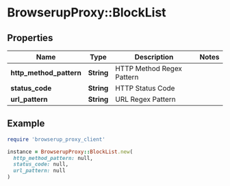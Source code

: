 # BrowserupProxy::BlockList

## Properties

| Name | Type | Description | Notes |
| ---- | ---- | ----------- | ----- |
| **http_method_pattern** | **String** | HTTP Method Regex Pattern |  |
| **status_code** | **String** | HTTP Status Code |  |
| **url_pattern** | **String** | URL Regex Pattern |  |

## Example

```ruby
require 'browserup_proxy_client'

instance = BrowserupProxy::BlockList.new(
  http_method_pattern: null,
  status_code: null,
  url_pattern: null
)
```

